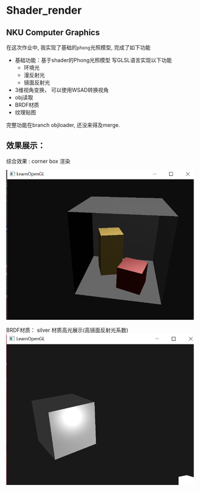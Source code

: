# Shader_render
## NKU Computer Graphics 

在这次作业中, 我实现了基础的`phong`光照模型, 完成了如下功能

- 基础功能：基于shader的Phong光照模型 
写GLSL语言实现以下功能
  - 环境光
  - 漫反射光
  - 镜面反射光
- 3维视角变换， 可以使用WSAD转换视角
- obj读取
- BRDF材质
- 纹理贴图

完整功能在branch objloader, 还没来得及merge.




## 效果展示：
综合效果 : corner box 渲染

![image1](https://github.com/lost222/Shader_render/raw/master/img/all.png)

BRDF材质： silver 材质高光展示(高镜面反射光系数)
![silver](https://github.com/lost222/Shader_render/raw/master/img/silver.png)
